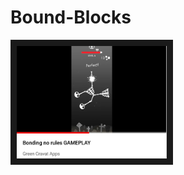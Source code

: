 # Bound-Blocks
<a href="https://www.youtube.com/watch?time_continue=5&v=7Vc795kIwgE&feature=emb_logo" target="_blank"><img src="https://github.com/VivanDenon/Images/blob/main/B%26B/Gameplay.PNG" 
alt="ALT-ТЕКСТ ИЗОБРАЖЕНИЯ" width="240" height="180" border="10" /></a>
